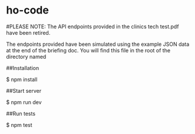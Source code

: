 # ho-code

#PLEASE NOTE:
The API endpoints provided in the clinics tech test.pdf have been retired.

The endpoints provided have been simulated using the example JSON data at the end of the briefing doc. You will find this file in the root of the directory named

##Installation

$ npm install

##Start server

$ npm run dev

##Run tests

$ npm test
